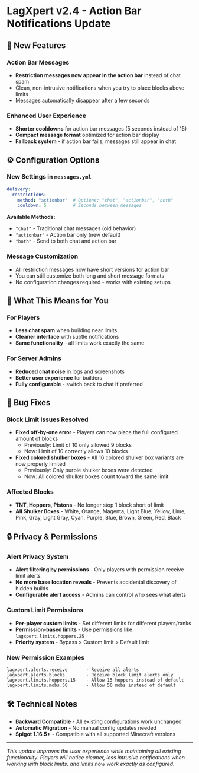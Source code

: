 # LagXpert v2.4 - Action Bar Notifications Update

## 🎯 New Features

### Action Bar Messages
- **Restriction messages now appear in the action bar** instead of chat spam
- Clean, non-intrusive notifications when you try to place blocks above limits
- Messages automatically disappear after a few seconds

### Enhanced User Experience
- **Shorter cooldowns** for action bar messages (5 seconds instead of 15)
- **Compact message format** optimized for action bar display
- **Fallback system** - if action bar fails, messages still appear in chat

## ⚙️ Configuration Options

### New Settings in `messages.yml`
```yaml
delivery:
  restrictions:
    method: "actionbar"  # Options: "chat", "actionbar", "both"
    cooldown: 5          # Seconds between messages
```

**Available Methods:**
- `"chat"` - Traditional chat messages (old behavior)
- `"actionbar"` - Action bar only (new default)
- `"both"` - Send to both chat and action bar

### Message Customization
- All restriction messages now have short versions for action bar
- You can still customize both long and short message formats
- No configuration changes required - works with existing setups

## 🔧 What This Means for You

### For Players
- **Less chat spam** when building near limits
- **Cleaner interface** with subtle notifications
- **Same functionality** - all limits work exactly the same

### For Server Admins
- **Reduced chat noise** in logs and screenshots
- **Better user experience** for builders
- **Fully configurable** - switch back to chat if preferred

## 🐛 Bug Fixes

### Block Limit Issues Resolved
- **Fixed off-by-one error** - Players can now place the full configured amount of blocks
  - Previously: Limit of 10 only allowed 9 blocks
  - Now: Limit of 10 correctly allows 10 blocks
- **Fixed colored shulker boxes** - All 16 colored shulker box variants are now properly limited
  - Previously: Only purple shulker boxes were detected
  - Now: All colored shulker boxes count toward the same limit

### Affected Blocks
- **TNT, Hoppers, Pistons** - No longer stop 1 block short of limit
- **All Shulker Boxes** - White, Orange, Magenta, Light Blue, Yellow, Lime, Pink, Gray, Light Gray, Cyan, Purple, Blue, Brown, Green, Red, Black

## 🔒 Privacy & Permissions

### Alert Privacy System
- **Alert filtering by permissions** - Only players with permission receive limit alerts
- **No more base location reveals** - Prevents accidental discovery of hidden builds
- **Configurable alert access** - Admins can control who sees what alerts

### Custom Limit Permissions
- **Per-player custom limits** - Set different limits for different players/ranks
- **Permission-based limits** - Use permissions like `lagxpert.limits.hoppers.25`
- **Priority system** - Bypass > Custom limit > Default limit

### New Permission Examples
```
lagxpert.alerts.receive       - Receive all alerts
lagxpert.alerts.blocks        - Receive block limit alerts only
lagxpert.limits.hoppers.15    - Allow 15 hoppers instead of default
lagxpert.limits.mobs.50       - Allow 50 mobs instead of default
```

## 🛠️ Technical Notes

- **Backward Compatible** - All existing configurations work unchanged
- **Automatic Migration** - No manual config updates needed
- **Spigot 1.16.5+** - Compatible with all supported Minecraft versions

---

*This update improves the user experience while maintaining all existing functionality. Players will notice cleaner, less intrusive notifications when working with block limits, and limits now work exactly as configured.*